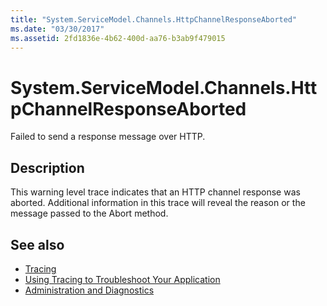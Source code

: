 ```yaml
---
title: "System.ServiceModel.Channels.HttpChannelResponseAborted"
ms.date: "03/30/2017"
ms.assetid: 2fd1836e-4b62-400d-aa76-b3ab9f479015
---
```

# System.ServiceModel.Channels.HttpChannelResponseAborted
Failed to send a response message over HTTP.  
  
## Description  
 This warning level trace indicates that an HTTP channel response was aborted. Additional information in this trace will reveal the reason or the message passed to the Abort method.  
  
## See also

- [Tracing](index.md)
- [Using Tracing to Troubleshoot Your Application](using-tracing-to-troubleshoot-your-application.md)
- [Administration and Diagnostics](../index.md)
